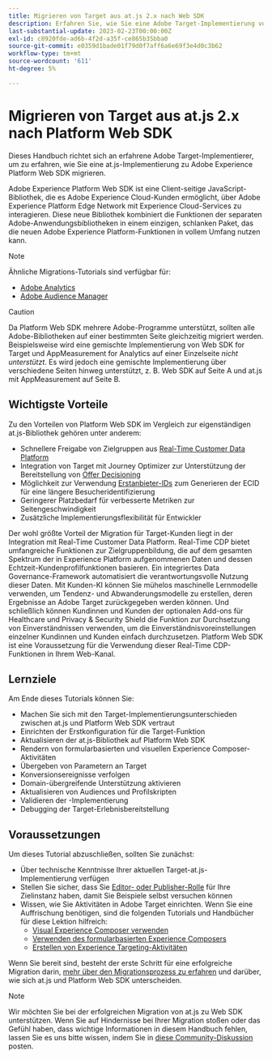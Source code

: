 ```yaml
---
title: Migrieren von Target aus at.js 2.x nach Web SDK
description: Erfahren Sie, wie Sie eine Adobe Target-Implementierung von at.js 2.x zu Adobe Experience Platform Web SDK migrieren. Zu den Themen gehören das Laden der JavaScript-Bibliothek, das Senden von Parametern, Rendering-Aktivitäten und andere bemerkenswerte Hinweise.
last-substantial-update: 2023-02-23T00:00:00Z
exl-id: c8920fde-ad6b-4f2d-a35f-ce865b35bba0
source-git-commit: e0359d1bade01f79d0f7aff6a6e69f3e4d0c3b62
workflow-type: tm+mt
source-wordcount: '611'
ht-degree: 5%

---
```


# Migrieren von Target aus at.js 2.x nach Platform Web SDK

Dieses Handbuch richtet sich an erfahrene Adobe Target-Implementierer, um zu erfahren, wie Sie eine at.js-Implementierung zu Adobe Experience Platform Web SDK migrieren.

Adobe Experience Platform Web SDK ist eine Client-seitige JavaScript-Bibliothek, die es Adobe Experience Cloud-Kunden ermöglicht, über Adobe Experience Platform Edge Network mit Experience Cloud-Services zu interagieren. Diese neue Bibliothek kombiniert die Funktionen der separaten Adobe-Anwendungsbibliotheken in einem einzigen, schlanken Paket, das die neuen Adobe Experience Platform-Funktionen in vollem Umfang nutzen kann.


>[!NOTE]
>
>Ähnliche Migrations-Tutorials sind verfügbar für:
>
> * [Adobe Analytics](../tutorial-migrate-analytics-websdk/migration-to-websdk-overview.md)
> * [Adobe Audience Manager](https://experienceleague.adobe.com/de/docs/audience-manager/user-guide/migrate-to-web-sdk/appmeasurement-to-web-sdk)

>[!CAUTION]
>
> Da Platform Web SDK mehrere Adobe-Programme unterstützt, sollten alle Adobe-Bibliotheken auf einer bestimmten Seite gleichzeitig migriert werden. Beispielsweise wird eine gemischte Implementierung von Web SDK for Target und AppMeasurement for Analytics auf einer Einzelseite _nicht unterstützt_. Es wird jedoch eine gemischte Implementierung über verschiedene Seiten hinweg unterstützt, z. B. Web SDK auf Seite A und at.js mit AppMeasurement auf Seite B.



## Wichtigste Vorteile

Zu den Vorteilen von Platform Web SDK im Vergleich zur eigenständigen at.js-Bibliothek gehören unter anderem:

* Schnellere Freigabe von Zielgruppen aus [Real-Time Customer Data Platform](https://experienceleague.adobe.com/de/docs/platform-learn/tutorials/destinations/target/next-hit-personalization)
* Integration von Target mit Journey Optimizer zur Unterstützung der Bereitstellung von [Offer Decisioning](https://experienceleague.adobe.com/de/docs/target/using/integrate/ajo/offer-decision)
* Möglichkeit zur Verwendung [Erstanbieter-IDs](https://experienceleague.adobe.com/de/docs/platform-learn/data-collection/edge-network/generate-first-party-device-ids) zum Generieren der ECID für eine längere Besucheridentifizierung
* Geringerer Platzbedarf für verbesserte Metriken zur Seitengeschwindigkeit
* Zusätzliche Implementierungsflexibilität für Entwickler

Der wohl größte Vorteil der Migration für Target-Kunden liegt in der Integration mit Real-Time Customer Data Platform. Real-Time CDP bietet umfangreiche Funktionen zur Zielgruppenbildung, die auf dem gesamten Spektrum der in Experience Platform aufgenommenen Daten und dessen Echtzeit-Kundenprofilfunktionen basieren. Ein integriertes Data Governance-Framework automatisiert die verantwortungsvolle Nutzung dieser Daten. Mit Kunden-KI können Sie mühelos maschinelle Lernmodelle verwenden, um Tendenz- und Abwanderungsmodelle zu erstellen, deren Ergebnisse an Adobe Target zurückgegeben werden können. Und schließlich können Kundinnen und Kunden der optionalen Add-ons für Healthcare und Privacy &amp; Security Shield die Funktion zur Durchsetzung von Einverständnissen verwenden, um die Einverständnisvoreinstellungen einzelner Kundinnen und Kunden einfach durchzusetzen. Platform Web SDK ist eine Voraussetzung für die Verwendung dieser Real-Time CDP-Funktionen in Ihrem Web-Kanal.

## Lernziele

Am Ende dieses Tutorials können Sie:

* Machen Sie sich mit den Target-Implementierungsunterschieden zwischen at.js und Platform Web SDK vertraut
* Einrichten der Erstkonfiguration für die Target-Funktion
* Aktualisieren der at.js-Bibliothek auf Platform Web SDK
* Rendern von formularbasierten und visuellen Experience Composer-Aktivitäten
* Übergeben von Parametern an Target
* Konversionsereignisse verfolgen
* Domain-übergreifende Unterstützung aktivieren
* Aktualisieren von Audiences und Profilskripten
* Validieren der -Implementierung
* Debugging der Target-Erlebnisbereitstellung


## Voraussetzungen

Um dieses Tutorial abzuschließen, sollten Sie zunächst:

* Über technische Kenntnisse Ihrer aktuellen Target-at.js-Implementierung verfügen
* Stellen Sie sicher, dass Sie [Editor- oder Publisher-Rolle](https://experienceleague.adobe.com/docs/target/using/administer/manage-users/enterprise/properties-overview.html?lang=de#section_8C425E43E5DD4111BBFC734A2B7ABC80) für Ihre Zielinstanz haben, damit Sie Beispiele selbst versuchen können
* Wissen, wie Sie Aktivitäten in Adobe Target einrichten. Wenn Sie eine Auffrischung benötigen, sind die folgenden Tutorials und Handbücher für diese Lektion hilfreich:
   * [Visual Experience Composer verwenden](https://experienceleague.adobe.com/docs/target-learn/tutorials/experiences/use-the-visual-experience-composer.html?lang=de)
   * [Verwenden des formularbasierten Experience Composers](https://experienceleague.adobe.com/docs/target-learn/tutorials/experiences/use-the-form-based-experience-composer.html?lang=de)
   * [Erstellen von Experience Targeting-Aktivitäten](https://experienceleague.adobe.com/docs/target-learn/tutorials/activities/create-experience-targeting-activities.html?lang=de)

Wenn Sie bereit sind, besteht der erste Schritt für eine erfolgreiche Migration darin, [mehr über den Migrationsprozess zu erfahren](migration-overview.md) und darüber, wie sich at.js und Platform Web SDK unterscheiden.

>[!NOTE]
>
>Wir möchten Sie bei der erfolgreichen Migration von at.js zu Web SDK unterstützen. Wenn Sie auf Hindernisse bei Ihrer Migration stoßen oder das Gefühl haben, dass wichtige Informationen in diesem Handbuch fehlen, lassen Sie es uns bitte wissen, indem Sie in [diese Community-Diskussion](https://experienceleaguecommunities.adobe.com/t5/adobe-experience-platform-data/tutorial-discussion-migrate-target-from-at-js-to-web-sdk/m-p/575587?profile.language=de#M463) posten.
